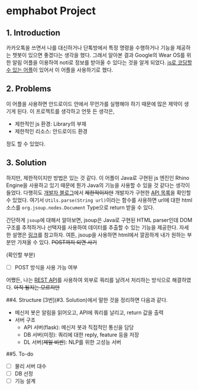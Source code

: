 # emphabot Project
## 1. Introduction
카카오톡을 쓰면서 나를 대신하거나 단톡방에서 특정 명령을 수행하거나 기능을 제공하는 챗봇이 있으면 좋겠다는 생각을 했다. 그래서 알아본 결과 Google의 Wear OS를 위한 알림 어플을 이용하여 noti로 정보를 받아올 수 있다는 것을 알게 되었다. [js로 코딩할 수 있는 어플](https://play.google.com/store/apps/details?id=com.xfl.msgbot)이 있어서 이 어플을 사용하기로 했다.

## 2. Problems
이 어플을 사용하면 안드로이드 안에서 무언가를 실행해야 하기 때문에 많은 제약이 생기게 된다. 이 프로젝트를 생각하고 언뜻 든 생각은,
- 제한적인 js 환경: Library의 부재
- 제한적인 리소스: 안드로이드 환경

정도 할 수 있었다. 

## 3. Solution
하지만, 제한적이지만 방법은 있는 것 같다. 이 어플이 Java로 구현된 js 엔진인 Rhino Engine을 사용하고 있기 때문에 뭔가 Java의 기능을 사용할 수 있을 것 같다는 생각이 들었다. 다행히도 [개발자 블로그](https://violet.develope.kr)에서 ~~제한적이지만~~ 개발자가 구현한 [API 목록](https://violet.develope.kr/entry/메신저봇-가이드-레거시-API)을 확인할 수 있었다. 여기서 `Utils.parse(String url)`이라는 함수를 사용하면 url에 대한 html 소스를 `org.jsoup.nodes.Document` Type으로 return 받을 수 있다. 

간단하게 `jsoup`에 대해서 알아보면, jsoup은 Java로 구현된 HTML parser인데 DOM 구조를 추적하거나 선택자를 사용하여 데이터를 추출할 수 있는 기능을 제공한다. 자세한 설명은 [링크](https://offbyone.tistory.com/116)를 참고하자. 여튼, jsoup을 사용하면 html에서 깔끔하게 내가 원하는 부분만 가져올 수 있다. ~~POST까지 되면 사기~~

(확인할 부분)
- [ ] POST 방식을 사용 가능 여부

어쨌든, 나는 [REST API](https://medium.com/@dydrlaks/rest-api-3e424716bab)를 사용하여 외부로 쿼리를 날려서 처리하는 방식으로 해결하였다. ~~아직 될지는 모르지만~~

##4. Structure
[3번](#3. Solution)에서 말한 것을 정리하면 다음과 같다.
- 메신저 봇은 알림을 읽어오고, API에 쿼리를 날리고, return 값을 출력
- 서버 구조
	- API 서버(flask): 메신저 봇과 직접적인 통신을 담당
	- DB 서버(미정): 쿼리에 대한 reply, feature 등을 저장
	- DL 서버(~~제일 비싼~~): NLP를 위한 고성능 서버

##5. To-do
- [ ] 물리 서버 대수
- [ ] DB 선정
- [ ] 기능 설계

